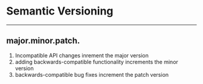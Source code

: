 # Semantic Versioning 
---

## major.minor.patch.

1. Incompatible API changes inrement the major version
2. adding backwards-compatible functionality increments the minor version
3. backwards-compatible bug fixes increment the patch version